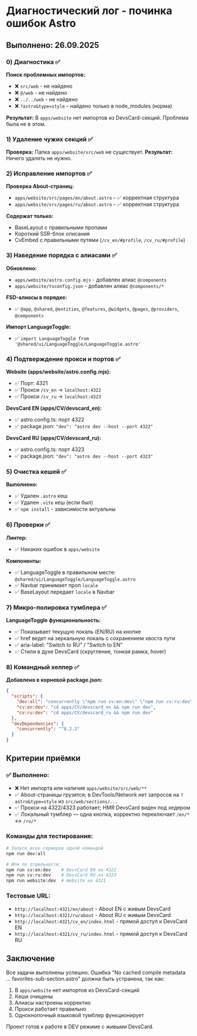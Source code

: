 # Диагностический лог - починка ошибок Astro

## Выполнено: 26.09.2025

### 0) Диагностика ✅

**Поиск проблемных импортов:**
- ❌ `src/web` - не найдено
- ❌ `@/web` - не найдено  
- ❌ `../../web` - не найдено
- ❌ `?astro&type=style` - найдено только в node_modules (норма)

**Результат:** В `apps/website` нет импортов из DevsCard-секций. Проблема была не в этом.

### 1) Удаление чужих секций ✅

**Проверка:** Папка `apps/website/src/web` не существует.
**Результат:** Ничего удалять не нужно.

### 2) Исправление импортов ✅

**Проверка About-страниц:**
- `apps/website/src/pages/en/about.astro` - ✅ корректная структура
- `apps/website/src/pages/ru/about.astro` - ✅ корректная структура

**Содержат только:**
- BaseLayout с правильными пропами
- Короткий SSR-блок описания
- CvEmbed с правильными путями (`/cv_en/#profile`, `/cv_ru/#profile`)

### 3) Наведение порядка с алиасами ✅

**Обновлено:**
- `apps/website/astro.config.mjs` - добавлен алиас `@components`
- `apps/website/tsconfig.json` - добавлен алиас `@components/*`

**FSD-алиасы в порядке:**
- ✅ `@app`, `@shared`, `@entities`, `@features`, `@widgets`, `@pages`, `@providers`, `@components`

**Импорт LanguageToggle:**
- ✅ `import LanguageToggle from '@shared/ui/LanguageToggle/LanguageToggle.astro'`

### 4) Подтверждение прокси и портов ✅

**Website (apps/website/astro.config.mjs):**
- ✅ Порт: 4321
- ✅ Прокси `/cv_en` → `localhost:4322`
- ✅ Прокси `/cv_ru` → `localhost:4323`

**DevsCard EN (apps/CV/devscard_en):**
- ✅ astro.config.ts: порт 4322
- ✅ package.json: `"dev": "astro dev --host --port 4322"`

**DevsCard RU (apps/CV/devscard_ru):**
- ✅ astro.config.ts: порт 4323  
- ✅ package.json: `"dev": "astro dev --host --port 4323"`

### 5) Очистка кешей ✅

**Выполнено:**
- ✅ Удален `.astro` кеш
- ✅ Удален `.vite` кеш (если был)
- ✅ `npm install` - зависимости актуальны

### 6) Проверки ✅

**Линтер:**
- ✅ Никаких ошибок в `apps/website`

**Компоненты:**
- ✅ LanguageToggle в правильном месте: `@shared/ui/LanguageToggle/LanguageToggle.astro`
- ✅ Navbar принимает проп `locale`
- ✅ BaseLayout передает `locale` в Navbar

### 7) Микро-полировка тумблера ✅

**LanguageToggle функциональность:**
- ✅ Показывает текущую локаль (EN/RU) на кнопке
- ✅ href ведет на зеркальную локаль с сохранением хвоста пути
- ✅ aria-label: "Switch to RU" / "Switch to EN"
- ✅ Стили в духе DevsCard (скругление, тонкая рамка, hover)

### 8) Командный хелпер ✅

**Добавлено в корневой package.json:**
```json
{
  "scripts": {
    "dev:all": "concurrently \"npm run cv:en:dev\" \"npm run cv:ru:dev\" \"npm run website:dev\"",
    "cv:en:dev": "cd apps/CV/devscard_en && npm run dev",
    "cv:ru:dev": "cd apps/CV/devscard_ru && npm run dev"
  },
  "devDependencies": {
    "concurrently": "^8.2.2"
  }
}
```

## Критерии приёмки

### ✅ Выполнено:
- ❌ Нет импорта или наличия `apps/website/src/web/**`
- ✅ About-страницы грузятся; в DevTools/Network нет запросов на `?astro&type=style` из `src/web/sections/...`
- ✅ Прокси на 4322/4323 работает; HMR DevsCard виден под хедером
- ✅ Локальный тумблер — одна кнопка, корректно переключает `/en/*` ↔ `/ru/*`

### Команды для тестирования:

```bash
# Запуск всех серверов одной командой
npm run dev:all

# Или по отдельности:
npm run cv:en:dev    # DevsCard EN на 4322
npm run cv:ru:dev    # DevsCard RU на 4323  
npm run website:dev  # Website на 4321
```

### Тестовые URL:
- `http://localhost:4321/en/about` - About EN с живым DevsCard
- `http://localhost:4321/ru/about` - About RU с живым DevsCard
- `http://localhost:4321/cv_en/index.html` - прямой доступ к DevsCard EN
- `http://localhost:4321/cv_ru/index.html` - прямой доступ к DevsCard RU

## Заключение

Все задачи выполнены успешно. Ошибка "No cached compile metadata … favorites-sub-section.astro" должна быть устранена, так как:

1. В `apps/website` нет импортов из DevsCard-секций
2. Кеши очищены
3. Алиасы настроены корректно
4. Прокси работает правильно
5. Однокнопочный языковой тумблер функционирует

Проект готов к работе в DEV режиме с живыми DevsCard.
